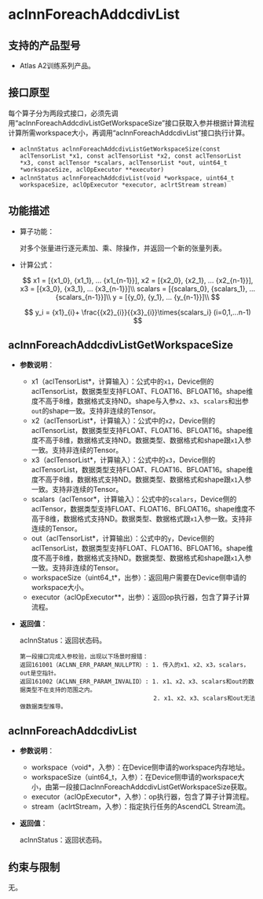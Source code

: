 # aclnnForeachAddcdivList

## 支持的产品型号

- Atlas A2训练系列产品。

## 接口原型

每个算子分为两段式接口，必须先调用“aclnnForeachAddcdivListGetWorkspaceSize”接口获取入参并根据计算流程计算所需workspace大小，再调用“aclnnForeachAddcdivList”接口执行计算。

- `aclnnStatus aclnnForeachAddcdivListGetWorkspaceSize(const aclTensorList *x1, const aclTensorList *x2, const aclTensorList *x3, const aclTensor *scalars, aclTensorList *out, uint64_t *workspaceSize, aclOpExecutor **executor)`
- `aclnnStatus aclnnForeachAddcdivList(void *workspace, uint64_t workspaceSize, aclOpExecutor *executor, aclrtStream stream)`

## 功能描述

- 算子功能：
  
  对多个张量进行逐元素加、乘、除操作，并返回一个新的张量列表。

- 计算公式：
  
  $$
  x1 = [{x1_0}, {x1_1}, ... {x1_{n-1}}], x2 = [{x2_0}, {x2_1}, ... {x2_{n-1}}], x3 = [{x3_0}, {x3_1}, ... {x3_{n-1}}]\\  
  scalars = [{scalars_0}, {scalars_1}, ... {scalars_{n-1}}]\\
  y = [{y_0}, {y_1}, ... {y_{n-1}}]\\
  $$

  $$
  y_i = {x1}_{i}+ \frac{{x2}_{i}}{{x3}_{i}}\times{scalars_i} (i=0,1,...n-1)
  $$

## aclnnForeachAddcdivListGetWorkspaceSize

- **参数说明**：

  - x1（aclTensorList*，计算输入）：公式中的`x1`，Device侧的aclTensorList，数据类型支持FLOAT、FLOAT16、BFLOAT16。shape维度不高于8维，数据格式支持ND。shape与入参`x2`、`x3`、`scalars`和出参`out`的shape一致。支持非连续的Tensor。
  - x2（aclTensorList*，计算输入）：公式中的`x2`，Device侧的aclTensorList，数据类型支持FLOAT、FLOAT16、BFLOAT16。shape维度不高于8维，数据格式支持ND。数据类型、数据格式和shape跟`x1`入参一致。支持非连续的Tensor。
  - x3（aclTensorList*，计算输入）：公式中的`x3`，Device侧的aclTensorList，数据类型支持FLOAT、FLOAT16、BFLOAT16。shape维度不高于8维，数据格式支持ND。数据类型、数据格式和shape跟`x1`入参一致。支持非连续的Tensor。
  - scalars（aclTensor*，计算输入）：公式中的`scalars`，Device侧的aclTensor，数据类型支持FLOAT、FLOAT16、BFLOAT16。shape维度不高于8维，数据格式支持ND。数据类型、数据格式跟`x1`入参一致。支持非连续的Tensor。
  - out（aclTensorList*，计算输出）：公式中的`y`，Device侧的aclTensorList，数据类型支持FLOAT、FLOAT16、BFLOAT16。shape维度不高于8维，数据格式支持ND。数据类型、数据格式和shape跟`x1`入参一致。支持非连续的Tensor。
  - workspaceSize（uint64_t\*，出参）：返回用户需要在Device侧申请的workspace大小。
  - executor（aclOpExecutor\**，出参）：返回op执行器，包含了算子计算流程。

- **返回值**：

  aclnnStatus：返回状态码。

  ```
  第一段接口完成入参校验，出现以下场景时报错：
  返回161001（ACLNN_ERR_PARAM_NULLPTR）: 1. 传入的x1、x2、x3，scalars，out是空指针。
  返回161002（ACLNN_ERR_PARAM_INVALID）: 1. x1、x2、x3、scalars和out的数据类型不在支持的范围之内。
                                        2. x1、x2、x3、scalars和out无法做数据类型推导。
  ```

## aclnnForeachAddcdivList

- **参数说明**：

  - workspace（void\*，入参）：在Device侧申请的workspace内存地址。
  - workspaceSize（uint64_t，入参）：在Device侧申请的workspace大小，由第一段接口aclnnForeachAddcdivListGetWorkspaceSize获取。
  - executor（aclOpExecutor\*，入参）：op执行器，包含了算子计算流程。
  - stream（aclrtStream，入参）：指定执行任务的AscendCL Stream流。

- **返回值**：

  aclnnStatus：返回状态码。

## 约束与限制

无。

